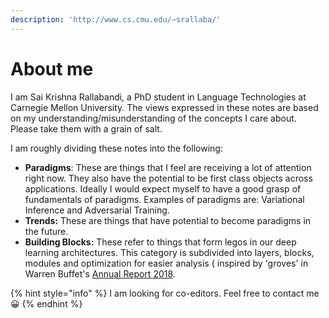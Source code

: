 ```yaml
---
description: 'http://www.cs.cmu.edu/~srallaba/'
---
```


# About me

I am Sai Krishna Rallabandi, a PhD student in Language Technologies at Carnegie Mellon University. The views expressed in these notes are based on my understanding/misunderstanding of the concepts I care about. Please take them with a grain of salt.

I am roughly dividing these notes into the following:

* **Paradigms**: These are things that I feel are receiving a lot of attention right now. They also have the potential to be first class objects across applications. Ideally I would expect myself to have a good grasp of fundamentals of paradigms. Examples of paradigms are: Variational Inference and Adversarial Training. 
* **Trends:** These are things that have potential to become paradigms in the future.
* **Building Blocks:** These refer to things that form legos in our deep learning architectures. This category is subdivided into layers, blocks, modules and optimization for easier analysis \( inspired by 'groves' in Warren Buffet's [Annual Report 2018](http://www.berkshirehathaway.com/2018ar/2018ar.pdf).

{% hint style="info" %}
I am looking for co-editors. Feel free to contact me😀
{% endhint %}

 





